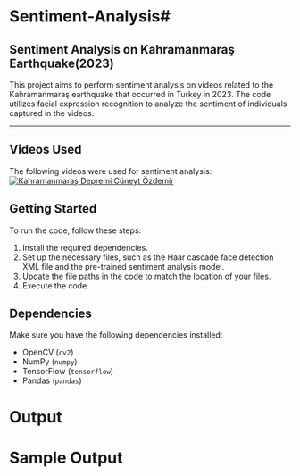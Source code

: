 # Sentiment-Analysis#

## Sentiment Analysis on Kahramanmaraş Earthquake(2023)
This project aims to perform sentiment analysis on videos related to the Kahramanmaraş earthquake that occurred in Turkey in 2023. The code utilizes facial expression recognition to analyze the sentiment of individuals captured in the videos.

******
## Videos Used
The following videos were used for sentiment analysis:
[![Kahramanmaraş Depremi Cüneyt Özdemir](https://www.gifyoutube.com/watch?v=NJJhyuqqo2o&ab_channel=C%C3%BCneyt%C3%96zdemir)](https://www.youtube.com/watch?v=NJJhyuqqo2o&ab_channel=C%C3%BCneyt%C3%96zdemir)

## Getting Started

To run the code, follow these steps:

1. Install the required dependencies.
2. Set up the necessary files, such as the Haar cascade face detection XML file and the pre-trained sentiment analysis model.
3. Update the file paths in the code to match the location of your files.
4. Execute the code.

## Dependencies

Make sure you have the following dependencies installed:

- OpenCV (`cv2`)
- NumPy (`numpy`)
- TensorFlow (`tensorflow`)
- Pandas (`pandas`)

# Output


# Sample Output